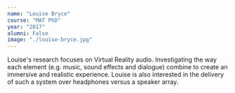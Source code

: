 ```yaml
---
name: "Louise Bryce"
course: "MAT PhD"
year: "2017"
alumni: False
image: "./louise-bryce.jpg"
---
```

Louise's research focuses on Virtual Reality audio. Investigating the way each element (e.g. music, sound effects and dialogue) combine to create an immersive and realistic experience. Louise is also interested in the delivery of such a system over headphones versus a speaker array.